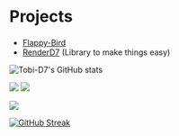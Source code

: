 # Projects
- [Flappy-Bird](https://github.com/NPI-D7/Flappy-Bird/) <img height="16" src="https://img.shields.io/github/downloads/NPI-D7/Flappy-Bird/total.svg?style=for-the-badge"> <a href="https://github.com/NPI-D7/Flappy-Bird/releases">
- [RenderD7](https://github.com/NPI-D7/RenderD7/) (Library to make things easy)

![Tobi-D7's GitHub stats](https://github-readme-stats.vercel.app/api?username=Tobi-D7&theme=dark&show_icons=true)

<img src="https://github-readme-stats.vercel.app/api/top-langs/?username=Tobi-D7&layout=compact&langs_count=10&theme=dark">
<img src="https://github-profile-trophy.vercel.app/?username=Tobi-D7&theme=nord">

![](https://github-profile-summary-cards.vercel.app/api/cards/profile-details?username=Tobi-D7&theme=tokyonight)

[![GitHub Streak](https://github-readme-streak-stats.herokuapp.com?user=Tobi-D7&theme=tokyonight&date_format=M%20j%5B%2C%20Y%5D)](https://git.io/streak-stats)

<!--
**Tobi-D7/Tobi-D7** is a ✨ _special_ ✨ repository because its `README.md` (this file) appears on your GitHub profile.

Here are some ideas to get you started:

- 🔭 I’m currently working on ...
- 🌱 I’m currently learning ...
- 👯 I’m looking to collaborate on ...
- 🤔 I’m looking for help with ...
- 💬 Ask me about ...
- 📫 How to reach me: ...
- 😄 Pronouns: ...
- ⚡ Fun fact: ...
-->
